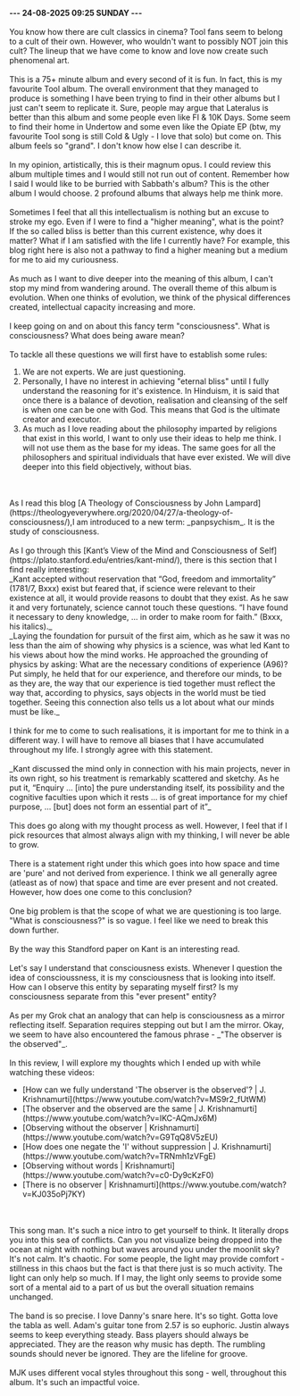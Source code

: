 <b>--- 24-08-2025 09:25 SUNDAY ---</b>
<br/><br/>
You know how there are cult classics in cinema? Tool fans seem to belong to a cult of their own. However, who wouldn't want to possibly NOT join this cult? The lineup that we have come to know and love now create such phenomenal art.
<br/><br/>
This is a 75+ minute album and every second of it is fun. In fact, this is my favourite Tool album. The overall environment that they managed to produce is something I have been trying to find in their other albums but I just can't seem to replicate it. Sure, people may argue that Lateralus is better than this album and some people even like FI & 10K Days. Some seem to find their home in Undertow and some even like the Opiate EP (btw, my favourite Tool song is still Cold & Ugly - I love that solo) but come on. This album feels so "grand". I don't know how else I can describe it.
<br/><br/>
In my opinion, artistically, this is their magnum opus. I could review this album multiple times and I would still not run out of content. Remember how I said I would like to be burried with Sabbath's album? This is the other album I would choose. 2 profound albums that always help me think more.
<br/><br/>
Sometimes I feel that all this intellectualism is nothing but an excuse to stroke my ego. Even if I were to find a "higher meaning", what is the point? If the so called bliss is better than this current existence, why does it matter? What if I am satisfied with the life I currently have? For example, this blog right here is also not a pathway to find a higher meaning but a medium for me to aid my curiousness.
<br/><br/>
As much as I want to dive deeper into the meaning of this album, I can't stop my mind from wandering around. The overall theme of this album is evolution. When one thinks of evolution, we think of the physical differences created, intellectual capacity increasing and more.
<br/><br/>
I keep going on and on about this fancy term "consciousness". What is consciousness? What does being aware mean?
<br/><br/>
To tackle all these questions we will first have to establish some rules:
<ol>
<li>We are not experts. We are just questioning.</li>
<li>Personally, I have no interest in achieving "eternal bliss" until I fully understand the reasoning for it's existence. In Hinduism, it is said that once there is a balance of devotion, realisation and cleansing of the self is when one can be one with God. This means that God is the ultimate creator and executor.</li>
<li>As much as I love reading about the philosophy imparted by religions that exist in this world, I want to only use their ideas to help me think. I will not use them as the base for my ideas. The same goes for all the philosophers and spiritual individuals that have ever existed. We will dive deeper into this field objectively, without bias.</li>
</ol>
<br/><br/>
As I read this blog [A Theology of Consciousness by John Lampard](https://theologyeverywhere.org/2020/04/27/a-theology-of-consciousness/),I am introduced to a new term: _panpsychism_. It is the study of consciousness.
<br/><br/>
As I go through this [Kant’s View of the Mind and Consciousness of Self](https://plato.stanford.edu/entries/kant-mind/), there is this section that I find really interesting:
<br/>
_Kant accepted without reservation that “God, freedom and immortality” (1781/7, Bxxx) exist but feared that, if science were relevant to their existence at all, it would provide reasons to doubt that they exist. As he saw it and very fortunately, science cannot touch these questions. “I have found it necessary to deny knowledge, … in order to make room for faith.” (Bxxx, his italics)._
<br/>
_Laying the foundation for pursuit of the first aim, which as he saw it was no less than the aim of showing why physics is a science, was what led Kant to his views about how the mind works. He approached the grounding of physics by asking: What are the necessary conditions of experience (A96)? Put simply, he held that for our experience, and therefore our minds, to be as they are, the way that our experience is tied together must reflect the way that, according to physics, says objects in the world must be tied together. Seeing this connection also tells us a lot about what our minds must be like._
<br/><br/>
I think for me to come to such realisations, it is important for me to think in a different way. I will have to remove all biases that I have accumulated throughout my life. I strongly agree with this statement.
<br/><br/>
_Kant discussed the mind only in connection with his main projects, never in its own right, so his treatment is remarkably scattered and sketchy. As he put it, “Enquiry … [into] the pure understanding itself, its possibility and the cognitive faculties upon which it rests … is of great importance for my chief purpose, … [but] does not form an essential part of it”_
<br/><br/>
This does go along with my thought process as well. However, I feel that if I pick resources that almost always align with my thinking, I will never be able to grow.
<br/><br/>
There is a statement right under this which goes into how space and time are 'pure' and not derived from experience. I think we all generally agree (atleast as of now) that space and time are ever present and not created. However, how does one come to this conclusion?
<br/><br/>
One big problem is that the scope of what we are questioning is too large. "What is consciousness?" is so vague. I feel like we need to break this down further.
<br/><br/>
By the way this Standford paper on Kant is an interesting read.
<br/><br/>
Let's say I understand that consciousness exists. Whenever I question the idea of conscioussness, it is my consciousness that is looking into itself. How can I observe this entity by separating myself first? Is my consciousness separate from this "ever present" entity?
<br/><br/>
As per my Grok chat an analogy that can help is consciousness as a mirror reflecting itself. Separation requires stepping out but I am the mirror. Okay, we seem to have also encountered the famous phrase - _"The observer is the observed"_.
<br/><br/>
In this review, I will explore my thoughts which I ended up with while watching these videos: 
<ul>
<li>[How can we fully understand 'The observer is the observed'? | J. Krishnamurti](https://www.youtube.com/watch?v=MS9r2_fUtWM)</li>
<li>[The observer and the observed are the same | J. Krishnamurti](https://www.youtube.com/watch?v=IKC-AQmJx6M)</li>
<li>[Observing without the observer | Krishnamurti](https://www.youtube.com/watch?v=G9TqQ8V5zEU)</li>
<li>[How does one negate the 'I' without suppression | J. Krishnamurti](https://www.youtube.com/watch?v=TRNmh1zVFgE)</li>
<li>[Observing without words | Krishnamurti](https://www.youtube.com/watch?v=c0-Dy9cKzF0)</li>
<li>[There is no observer | Krishnamurti](https://www.youtube.com/watch?v=KJ035oPj7KY)</li>
</ul>
<br/><br/>
This song man. It's such a nice intro to get yourself to think. It literally drops you into this sea of conflicts. Can you not visualize being dropped into the ocean at night with nothing but waves around you under the moonlit sky? It's not calm. It's chaotic. For some people, the light may provide comfort - stillness in this chaos but the fact is that there just is so much activity. The light can only help so much. If I may, the light only seems to provide some sort of a mental aid to a part of us but the overall situation remains unchanged.
<br/><br/>
The band is so precise. I love Danny's snare here. It's so tight. Gotta love the tabla as well. Adam's guitar tone from 2.57 is so euphoric. Justin always seems to keep everything steady. Bass players should always be appreciated. They are the reason why music has depth. The rumbling sounds should never be ignored. They are the lifeline for groove.
<br/><br/>
MJK uses different vocal styles throughout this song - well, throughout this album. It's such an impactful voice.